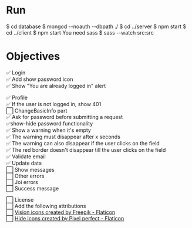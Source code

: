 # Run

$ cd database
$ mongod --noauth --dbpath ./
$ cd ../server
$ npm start
$ cd ../client
$ npm start
You need sass
$ sass --watch src:src

# Objectives

✅ Login  
 ✅ Add show password icon  
 ✅ Show "You are already logged in" alert  

✅ Profile  
 ✅ If the user is not logged in, show 401  
 ⬜️ ChangeBasicInfo part  
  ✅ Ask for password before submitting a request  
   ✅show-hide password functionality  
   ✅ Show a warning when it's empty  
    ✅ The warning must disappear after x seconds  
    ✅ The warning can also disappear if the user clicks on the field  
    ✅ The red border doesn't disappear till the user clicks on the field  
  ✅ Validate email  
  ✅ Update data  
  ⬜️ Show messages  
   ⬜️ Other errors  
   ⬜️ Joi errors  
   ⬜️ Success message  

⬜️ License  
 ⬜️ Add the following attributions  
 ⬜️ <a href="https://www.flaticon.com/free-icons/vision" title="vision icons">Vision icons created by Freepik - Flaticon</a>  
 ⬜️ <a href="https://www.flaticon.com/free-icons/hide" title="hide icons">Hide icons created by Pixel perfect - Flaticon</a>  
